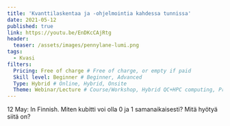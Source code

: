 ```yaml
---
title: 'Kvanttilaskentaa ja -ohjelmointia kahdessa tunnissa'
date: 2021-05-12
published: true
link: https://youtu.be/EnDKcCAjRtg
header:
  teaser: /assets/images/pennylane-lumi.png
tags:
  - Kvasi
filters:
  Pricing: Free of charge # Free of charge, or empty if paid
  Skill level: Beginner # Beginner, Advanced
  Type: Hybrid # Online, Hybrid, Onsite
  Theme: Webinar/Lecture # Course/Workshop, Hybrid QC+HPC computing, Programming, Webinar/Lecture
---
```

12 May: In Finnish. Miten kubitti voi olla 0 ja 1 samanaikaisesti? Mitä hyötyä siitä on?
